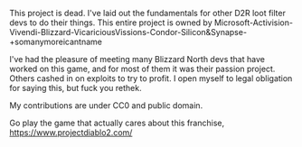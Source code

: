 This project is dead. I've laid out the fundamentals for other D2R loot filter devs to do their things. This entire project is owned by Microsoft-Activision-Vivendi-Blizzard-VicariciousVissions-Condor-Silicon&Synapse-+somanymoreicantname

I've had the pleasure of meeting many Blizzard North devs that have worked on this game, and for most of them it was their passion project. Others cashed in on exploits to try to profit. I open myself to legal obligation for saying this, but fuck you rethek.

My contributions are under CC0 and public domain.

Go play the game that actually cares about this franchise, https://www.projectdiablo2.com/
